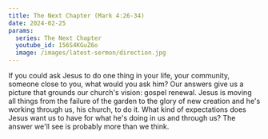 ```yaml
---
title: The Next Chapter (Mark 4:26-34)
date: 2024-02-25
params:
  series: The Next Chapter
  youtube_id: 156S4KGuZ6o
  image: /images/latest-sermon/direction.jpg
---
```

If you could ask Jesus to do one thing in your life, your community, someone close to you, what would you ask him? Our answers give us a picture that grounds our church's vision: gospel renewal. Jesus is moving all things from the failure of the garden to the glory of new creation and he's working through us, his church, to do it. What kind of expectations does Jesus want us to have for what he's doing in us and through us? The answer we'll see is probably more than we think.
